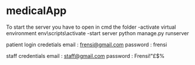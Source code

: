 # medicalApp
To start the server you have to open in cmd the folder 
-activate virtual environment
env\scripts\activate
-start server
python manage.py runserver

patient login credetials
email : frensi@gmail.com
password : frensi

staff credentials
email : staff@gmail.com
password : Frensi!"£$%
